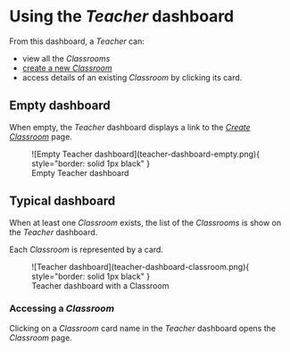 # Using the _Teacher_ dashboard

From this dashboard, a _Teacher_ can:

* view all the _Classrooms_
* [create a new _Classroom_](./creating-classroom.md)
* access details of an existing _Classroom_ by clicking its card.

## Empty dashboard

When empty, the _Teacher_ dashboard displays a link to the [_Create Classroom_](./creating-classroom.md) page.

<figure markdown>
  ![Empty Teacher dashboard](teacher-dashboard-empty.png){ style="border: solid 1px black" }
  <figcaption>Empty Teacher dashboard</figcaption>
</figure>

## Typical dashboard

When at least one _Classroom_ exists, the list of the _Classrooms_ is show on the _Teacher_ dashboard.

Each _Classroom_ is represented by a card.

<figure markdown>
  ![Teacher dashboard](teacher-dashboard-classroom.png){ style="border: solid 1px black" }
  <figcaption>Teacher dashboard with a Classroom</figcaption>
</figure>

### Accessing a _Classroom_

Clicking on a _Classroom_ card name in the _Teacher_ dashboard opens the _Classroom_ page.
